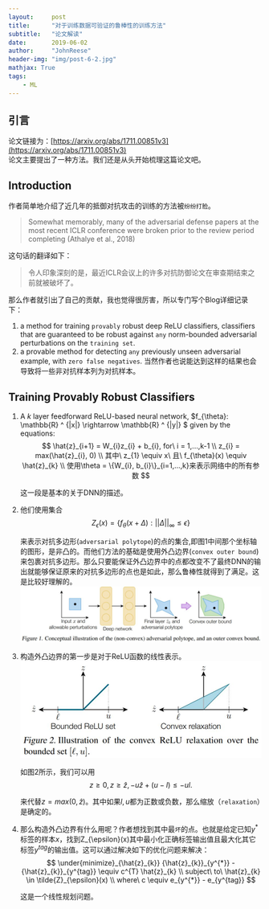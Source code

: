 ```yaml
---
layout:     post
title:      "对于训练数据可验证的鲁棒性的训练方法"
subtitle:   "论文解读"
date:       2019-06-02
author:     "JohnReese"
header-img: "img/post-6-2.jpg"
mathjax: True
tags:
    - ML
---
```


## 引言
论文链接为：[https://arxiv.org/abs/1711.00851v3](https://arxiv.org/abs/1711.00851v3)  
论文主要提出了一种方法。我们还是从头开始梳理这篇论文吧。

## Introduction

作者简单地介绍了近几年的抵御对抗攻击的训练的方法被`纷纷打脸`。
>  Somewhat memorably, many of the adversarial defense papers at the most recent ICLR conference were broken prior to the review period completing (Athalye et al., 2018)

这句话的翻译如下：
> 令人印象深刻的是，最近ICLR会议上的许多对抗防御论文在审查期结束之前就被破坏了。

那么作者就引出了自己的贡献，我也觉得很厉害，所以专门写个Blog详细记录下：
1. a method for training `provably` robust deep ReLU classifiers, classifiers that are guaranteed
to be robust against `any` norm-bounded adversarial perturbations on the `training set`.
2. a provable method for detecting `any` previously unseen adversarial example, with `zero false negatives`. 当然作者也说能达到这样的结果也会导致将一些非对抗样本列为对抗样本。


## Training Provably Robust Classifiers
1. A $k$ layer feedforward ReLU-based neural network, $f_{\theta}: \mathbb{R} ^ {|x|} \rightarrow \mathbb{R} ^ {|y|} $ given by the equations:
    $$
    \hat{z}_{i+1} = W_{i}z_{i} + b_{i}, for\ i = 1,...,k-1 \\
    z_{i} = max(\hat{z}_{i}, 0) \\
    其中\ z_{1} \equiv x\  且\ f_{\theta}(x) \equiv \hat{z}_{k} \\
    使用\theta = \{W_{i}, b_{i}\}_{i=1,...,k}来表示网络中的所有参数
    $$

    这一段是基本的关于DNN的描述。
2. 他们使用集合
    $$
    Z_{\epsilon}(x) = \{f_{\theta}(x + \Delta):{||\Delta||}_{\infty} \leq \epsilon \}
    $$

    来表示对抗多边形(`adversarial polytope`)的点的集合,即图1中间那个坐标轴的图形，是非凸的。而他们方法的基础是使用外凸边界(`convex outer bound`)来包裹对抗多边形。那么只要能保证外凸边界中的点都改变不了最终DNN的输出就能够保证原来的对抗多边形的点也是如此，那么鲁棒性就得到了满足。这是比较好理解的。
    ![img](/img/2019-6-2/image1.JPG)

3. 构造外凸边界的第一步是对于ReLU函数的线性表示。
    ![img](/img/2019-6-2/image2.JPG)

    如图2所示，我们可以用
    $$
    z \geq 0, z \geq \hat{z}, -u\hat{z} + (u - l) \leq -ul.
    $$

    来代替$z = max(0, \hat{z})$。其中如果$l,u$都为正数或负数，那么缩放（`relaxation`）是确定的。

4. 那么构造外凸边界有什么用呢？作者想找到其中最`坏`的点。也就是给定已知$y^{*}$标签的样本$x$，找到Z_{\epsilon}(x)其中最小化正确标签输出值且最大化其它标签$y^{tag}$的输出值。这可以通过解决如下的优化问题来解决：
    $$
    \under{minimize}_{\hat{z}_{k}} {\hat{z}_{k}}_{y^{*}} - {\hat{z}_{k}}_{y^{tag}} \equiv c^{T} \hat{z}_{k} \\
    subject\ to\ \hat{z}_{k} \in \tilde{Z}_{\epsilon}(x) \\
    where\ c \equiv e_{y^{*}} - e_{y^{tag}}
    $$

    这是一个线性规划问题。
